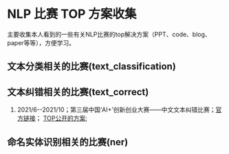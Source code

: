 # NLP 比赛 TOP 方案收集
主要收集本人看到的一些有关NLP比赛的top解决方案（PPT、code、blog、paper等等），方便学习。

## 文本分类相关的比赛(text_classification)


## 文本纠错相关的比赛(text_correct)
1. 2021/6--2021/10；第三届中国‘AI+’创新创业大赛——中文文本纠错比赛；[官方链接](https://2021aichina.caai.cn/track?id=5)； [TOP公开的方案](https://mp.weixin.qq.com/s/CO3TAXz6V4OUbH6MotGCyQ); 
   

## 命名实体识别相关的比赛(ner)



